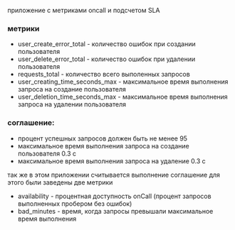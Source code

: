 приложение с метриками onсall и подсчетом SLA

### метрики
- user_create_error_total - количество ошибок при создании пользователя
- user_delete_error_total - количество ошибок при удалении пользователя
- requests_total - количество всего выполенных запросов
- user_creating_time_seconds_max - максимальное время выполнения запроса на создание пользователя
- user_deletion_time_seconds_max - максимальное время выполнения запроса на удалении пользователя

### соглашение:
- процент успешных запросов должен быть не менее 95
- максимальное время выполнения запроса на создание пользователя 0.3 с
- максимальное время выполнения запроса на удаление 0.3 с

так же в этом приложении считывается выполнение соглашение
для этого были заведены две метрики
- availability - процентная доступность onCall (процент запросов выполненных пробером без ошибок)
- bad_minutes - время, когда запросы превышали максимальное время выполнения
